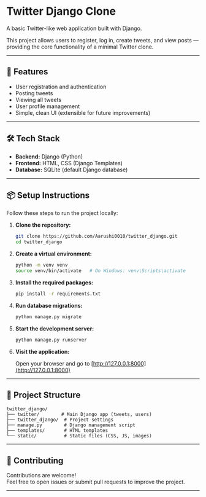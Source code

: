 # Twitter Django Clone

A basic Twitter-like web application built with Django.

This project allows users to register, log in, create tweets, and view posts — providing the core functionality of a minimal Twitter clone.

---

## 🚀 Features

- User registration and authentication
- Posting tweets
- Viewing all tweets
- User profile management
- Simple, clean UI (extensible for future improvements)

---

## 🛠️ Tech Stack

- **Backend:** Django (Python)
- **Frontend:** HTML, CSS (Django Templates)
- **Database:** SQLite (default Django database)

---

## 📦 Setup Instructions

Follow these steps to run the project locally:

1. **Clone the repository:**

   ```bash
   git clone https://github.com/Aarushi0010/twitter_django.git
   cd twitter_django
   ```

2. **Create a virtual environment:**

   ```bash
   python -m venv venv
   source venv/bin/activate   # On Windows: venv\Scripts\activate
   ```

3. **Install the required packages:**

   ```bash
   pip install -r requirements.txt
   ```

4. **Run database migrations:**

   ```bash
   python manage.py migrate
   ```

5. **Start the development server:**

   ```bash
   python manage.py runserver
   ```

6. **Visit the application:**

   Open your browser and go to [http://127.0.0.1:8000](http://127.0.0.1:8000)

---

## 📂 Project Structure

```
twitter_django/
├── twitter/        # Main Django app (tweets, users)
├── twitter_django/  # Project settings
├── manage.py        # Django management script
├── templates/       # HTML templates
└── static/          # Static files (CSS, JS, images)
```

---

## 🤝 Contributing

Contributions are welcome!  
Feel free to open issues or submit pull requests to improve the project.

---
